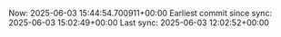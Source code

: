 Now: 2025-06-03 15:44:54.700911+00:00 Earliest commit since sync: 2025-06-03 15:02:49+00:00 Last sync: 2025-06-03 12:02:52+00:00
